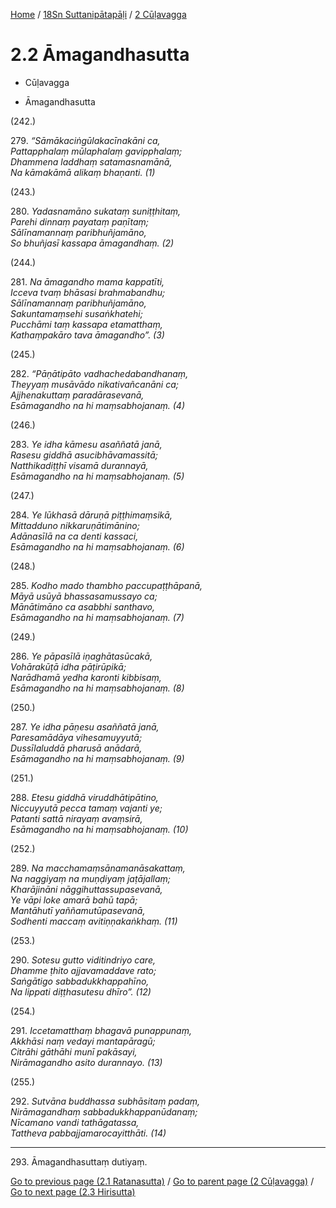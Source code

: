 
[Home](/) / [18Sn Suttanipātapāḷi](../../18Sn.md) / [2 Cūḷavagga](../2.md)

# 2.2 Āmagandhasutta

* Cūḷavagga

* Āmagandhasutta

(242.)

279\. _“Sāmākaciṅgūlakacīnakāni ca,_  
_Pattapphalaṃ mūlaphalaṃ gavipphalaṃ;_  
_Dhammena laddhaṃ satamasnamānā,_  
_Na kāmakāmā alikaṃ bhaṇanti. (1)_  


(243.)

280\. _Yadasnamāno sukataṃ suniṭṭhitaṃ,_  
_Parehi dinnaṃ payataṃ paṇītaṃ;_  
_Sālīnamannaṃ paribhuñjamāno,_  
_So bhuñjasī kassapa āmagandhaṃ. (2)_  


(244.)

281\. _Na āmagandho mama kappatīti,_  
_Icceva tvaṃ bhāsasi brahmabandhu;_  
_Sālīnamannaṃ paribhuñjamāno,_  
_Sakuntamaṃsehi susaṅkhatehi;_  
_Pucchāmi taṃ kassapa etamatthaṃ,_  
_Kathaṃpakāro tava āmagandho”. (3)_  


(245.)

282\. _“Pāṇātipāto vadhachedabandhanaṃ,_  
_Theyyaṃ musāvādo nikativañcanāni ca;_  
_Ajjhenakuttaṃ paradārasevanā,_  
_Esāmagandho na hi maṃsabhojanaṃ. (4)_  


(246.)

283\. _Ye idha kāmesu asaññatā janā,_  
_Rasesu giddhā asucibhāvamassitā;_  
_Natthikadiṭṭhī visamā durannayā,_  
_Esāmagandho na hi maṃsabhojanaṃ. (5)_  


(247.)

284\. _Ye lūkhasā dāruṇā piṭṭhimaṃsikā,_  
_Mittadduno nikkaruṇātimānino;_  
_Adānasīlā na ca denti kassaci,_  
_Esāmagandho na hi maṃsabhojanaṃ. (6)_  


(248.)

285\. _Kodho mado thambho paccupaṭṭhāpanā,_  
_Māyā usūyā bhassasamussayo ca;_  
_Mānātimāno ca asabbhi santhavo,_  
_Esāmagandho na hi maṃsabhojanaṃ. (7)_  


(249.)

286\. _Ye pāpasīlā iṇaghātasūcakā,_  
_Vohārakūṭā idha pāṭirūpikā;_  
_Narādhamā yedha karonti kibbisaṃ,_  
_Esāmagandho na hi maṃsabhojanaṃ. (8)_  


(250.)

287\. _Ye idha pāṇesu asaññatā janā,_  
_Paresamādāya vihesamuyyutā;_  
_Dussīlaluddā pharusā anādarā,_  
_Esāmagandho na hi maṃsabhojanaṃ. (9)_  


(251.)

288\. _Etesu giddhā viruddhātipātino,_  
_Niccuyyutā pecca tamaṃ vajanti ye;_  
_Patanti sattā nirayaṃ avaṃsirā,_  
_Esāmagandho na hi maṃsabhojanaṃ. (10)_  


(252.)

289\. _Na macchamaṃsānamanāsakattaṃ,_  
_Na naggiyaṃ na muṇḍiyaṃ jaṭājallaṃ;_  
_Kharājināni nāggihuttassupasevanā,_  
_Ye vāpi loke amarā bahū tapā;_  
_Mantāhutī yaññamutūpasevanā,_  
_Sodhenti maccaṃ avitiṇṇakaṅkhaṃ. (11)_  


(253.)

290\. _Sotesu gutto viditindriyo care,_  
_Dhamme ṭhito ajjavamaddave rato;_  
_Saṅgātigo sabbadukkhappahīno,_  
_Na lippati diṭṭhasutesu dhīro”. (12)_  


(254.)

291\. _Iccetamatthaṃ bhagavā punappunaṃ,_  
_Akkhāsi naṃ vedayi mantapāragū;_  
_Citrāhi gāthāhi munī pakāsayi,_  
_Nirāmagandho asito durannayo. (13)_  


(255.)

292\. _Sutvāna buddhassa subhāsitaṃ padaṃ,_  
_Nirāmagandhaṃ sabbadukkhappanūdanaṃ;_  
_Nīcamano vandi tathāgatassa,_  
_Tattheva pabbajjamarocayitthāti. (14)_  


---

293\. Āmagandhasuttaṃ dutiyaṃ.



[Go to previous page (2.1 Ratanasutta)](2.1.md) / [Go to parent page (2 Cūḷavagga)](../2.md) / [Go to next page (2.3 Hirisutta)](2.3.md)


